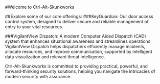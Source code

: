 #Welcome to Ctrl-Alt-Skunkworks

##Explore some of our core offerings:
###KeyGuardian: Our door access control system, designed to deliver secure and reliable management of entry to your vital resources.

###VigilantView Dispatch: A modern Computer Aided Dispatch (CAD) system that enhances situational awareness and streamlines operations. VigilantView Dispatch helps dispatchers efficiently manage incidents, allocate resources, and improve communication, supported by intelligent data visualization and relevant threat intelligence.

Ctrl-Alt-Skunkworks is committed to providing practical, powerful, and forward-thinking security solutions, helping you navigate the intricacies of modern security with assurance.

